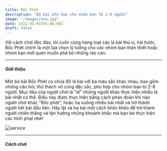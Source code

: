 ```yaml
---
title: Bốc Phét
description: "Bộ bài phù hợp cho nhóm bạn từ 2-8 người"
image: "/images/ava.jpg"
date: 2022-05-04T05:00:00Z
draft: false
---
```

Với cách chơi độc đáo, lôi cuốn cùng hàng loạt các lá bài thú vị, hài hước, Bốc Phét chính là một lựa chọn lý tưởng cho các nhóm bạn thân thiết hoặc nhóm bạn mới quen muốn phả bỏ những rào cản.      

---

##### Giới thiệu

Một bộ bài Bốc Phét có chứa 80 lá bài với ba màu sắc khác nhau, bao gồm những câu hỏi, thử thách vô cùng đặc sắc, phù hợp cho nhóm bạn từ 2-8 người. Mục tiêu của người chơi là "dí" những người khác thực hiện nhiều lá bài nhất có thể. Điều này được thực hiện bằng cách phán đoán khi nào người chơi khác "Bốc phét", hoặc hạ xuống nhiều bài nhất và trở thành người hết bài đầu tiên. Hãy lật và hạ bài một cách khôn khéo để trở thành người chiến thắng và tận hưởng những khoảnh khắc mà bạn bè thực hiện các hình phạt nhé!

![service](/images/content1.jpg "service")


---

##### Cách chơi

<YoutubePlayer id="C0DPdy98e4c" title="YouTube Video" />
